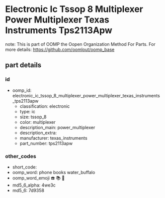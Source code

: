 # Electronic Ic Tssop 8 Multiplexer Power Multiplexer Texas Instruments Tps2113Apw  

note: This is part of OOMP the Oopen Organization Method For Parts. For more details: https://github.com/oomlout/oomp_base

##  part details





### id
* oomp_id: electronic_ic_tssop_8_multiplexer_power_multiplexer_texas_instruments_tps2113apw
  * classification: electronic
  * type: ic
  * size: tssop_8
  * color: multiplexer
  * description_main: power_multiplexer
  * description_extra: 
  * manufacturer: texas_instruments
  * part_number: tps2113apw

### other_codes
* short_code: 
* oomp_word: phone books water_buffalo
* oomp_word_emoji :phone: :books: :water_buffalo:
* md5_6_alpha: 4we3c
* md5_6: 7d9358